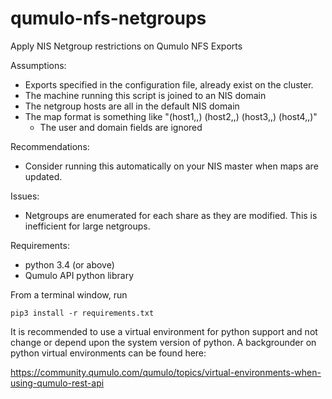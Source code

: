 # qumulo-nfs-netgroups
Apply NIS Netgroup restrictions on Qumulo NFS Exports

Assumptions:

- Exports specified in the configuration file, already exist on the cluster.
- The machine running this script is joined to an NIS domain
- The netgroup hosts are all in the default NIS domain
- The map format is something like "(host1,,) (host2,,) (host3,,) (host4,,)"
    - The user and domain fields are ignored

Recommendations:

- Consider running this automatically on your NIS master when maps are updated.

Issues:

- Netgroups are enumerated for each share as they are modified. This is
  inefficient for large netgroups.

Requirements:

* python 3.4 (or above)
* Qumulo API python library

From a terminal window, run
```
pip3 install -r requirements.txt
```

It is recommended to use a virtual environment for python support and 
not change or depend upon the system version of python.  A backgrounder
on python virtual environments can be found here:

https://community.qumulo.com/qumulo/topics/virtual-environments-when-using-qumulo-rest-api
